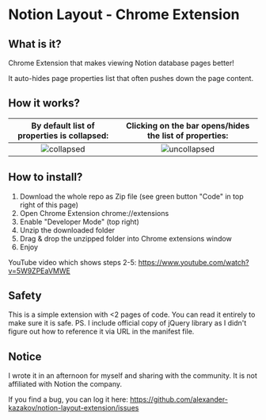# Notion Layout - Chrome Extension
## What is it?
Chrome Extension that makes viewing Notion database pages better!

It auto-hides page properties list that often pushes down the page content.

## How it works?
By default list of properties is collapsed:             |  Clicking on the bar opens/hides the list of properties:
:-------------------------:|:-------------------------:
![collapsed](https://github.com/alexander-kazakov/notion-layout-extension/raw/master/img/collapsed.png)  |  ![uncollapsed](https://github.com/alexander-kazakov/notion-layout-extension/raw/master/img/uncollapsed.png)

## How to install?
1. Download the whole repo as Zip file (see green button "Code" in top right of this page)
2. Open Chrome Extension chrome://extensions
3. Enable "Developer Mode" (top right)
4. Unzip the downloaded folder
5. Drag & drop the unzipped folder into Chrome extensions window
6. Enjoy

YouTube video which shows steps 2-5: https://www.youtube.com/watch?v=5W9ZPEaVMWE

## Safety
This is a simple extension with <2 pages of code. You can read it entirely to make sure it is safe. 
PS. I include official copy of jQuery library as I didn't figure out how to reference it via URL in the manifest file.

## Notice
I wrote it in an afternoon for myself and sharing with the community. It is not affiliated with Notion the company.

If you find a bug, you can log it here: https://github.com/alexander-kazakov/notion-layout-extension/issues
